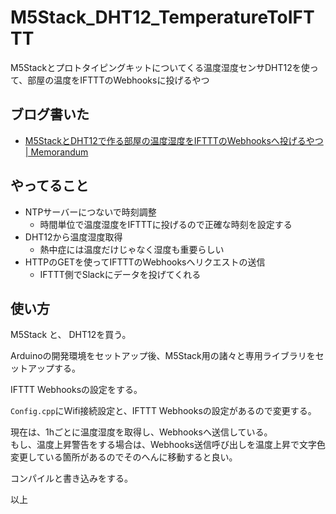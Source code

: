 # M5Stack_DHT12_TemperatureToIFTTT

M5Stackとプロトタイピングキットについてくる温度湿度センサDHT12を使って、部屋の温度をIFTTTのWebhooksに投げるやつ

## ブログ書いた

- [M5StackとDHT12で作る部屋の温度湿度をIFTTTのWebhooksへ投げるやつ | Memorandum](https://nagatani.github.io/posts/m5stack-dht12-temptoifttt/)

## やってること

- NTPサーバーにつないで時刻調整
    - 時間単位で温度湿度をIFTTTに投げるので正確な時刻を設定する
- DHT12から温度湿度取得
    - 熱中症には温度だけじゃなく湿度も重要らしい
- HTTPのGETを使ってIFTTTのWebhooksへリクエストの送信
    - IFTTT側でSlackにデータを投げてくれる

## 使い方

M5Stack と、 DHT12を買う。

Arduinoの開発環境をセットアップ後、M5Stack用の諸々と専用ライブラリをセットアップする。

IFTTT Webhooksの設定をする。

`Config.cpp`にWifi接続設定と、IFTTT Webhooksの設定があるので変更する。

現在は、1hごとに温度湿度を取得し、Webhooksへ送信している。  
もし、温度上昇警告をする場合は、Webhooks送信呼び出しを温度上昇で文字色変更している箇所があるのでそのへんに移動すると良い。

コンパイルと書き込みをする。

以上
